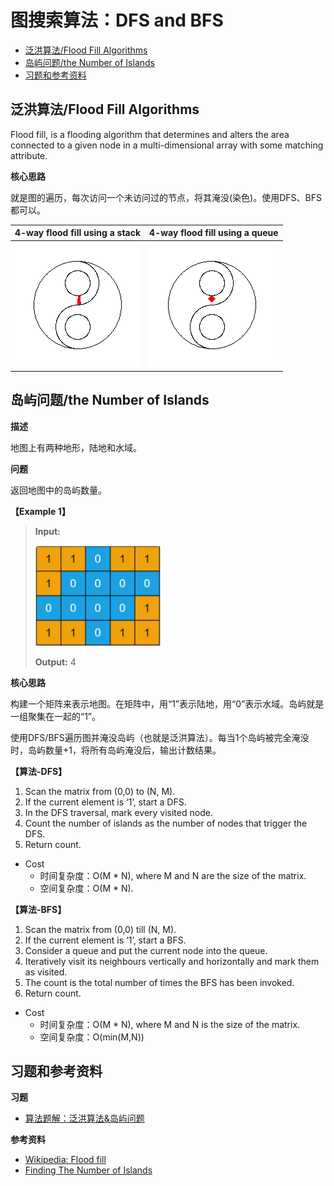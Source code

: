 # 图搜索算法：DFS and BFS

- [泛洪算法/Flood Fill Algorithms](#Flood_Fill)
- [岛屿问题/the Number of Islands](#岛屿问题)
- [习题和参考资料](#习题和参考资料20230910)

## 泛洪算法/Flood Fill Algorithms <a name="Flood_Fill"></a>

Flood fill, is a flooding algorithm that determines and alters the area connected to a given node in a multi-dimensional array with some matching attribute.

**核心思路**

就是图的遍历，每次访问一个未访问过的节点，将其淹没(染色)。使用DFS、BFS都可以。

|4-way flood fill using a stack|4-way flood fill using a queue|
|---|---|
|<img src="https://github.com/TBD2021/Salt-and-Computer-Science/blob/main/Algorithms/img/floodfill1_animation_stack.gif" width=200px>|<img src="https://github.com/TBD2021/Salt-and-Computer-Science/blob/main/Algorithms/img/floodfill1_animation_queue.gif" width=200px>|


## 岛屿问题/the Number of Islands <a name="岛屿问题"></a>

**描述**

地图上有两种地形，陆地和水域。

**问题**

返回地图中的岛屿数量。

**【Example 1】**

> **Input:**
>
> <img src="https://github.com/TBD2021/Salt-and-Computer-Science/blob/main/Algorithms/img/%E5%B2%9B%E5%B1%BF%E9%97%AE%E9%A2%981.jpg" width=200px>
> 
>**Output:** 4

**核心思路**

构建一个矩阵来表示地图。在矩阵中，用“1”表示陆地，用“0”表示水域。岛屿就是一组聚集在一起的“1”。

使用DFS/BFS遍历图并淹没岛屿（也就是泛洪算法）。每当1个岛屿被完全淹没时，岛屿数量+1，将所有岛屿淹没后，输出计数结果。

**【算法-DFS】**

1. Scan the matrix from (0,0) to (N, M).
2. If the current element is ‘1’, start a DFS.
3. In the DFS traversal, mark every visited node.
4. Count the number of islands as the number of nodes that trigger the DFS.
5. Return count.

- Cost
  - 时间复杂度：O(M * N), where M and N are the size of the matrix.
  - 空间复杂度：O(M * N).

**【算法-BFS】**

1. Scan the matrix from (0,0) till (N, M).
2. If the current element is ‘1’, start a BFS.
3. Consider a queue and put the current node into the queue.
4. Iteratively visit its neighbours vertically and horizontally and mark them as visited.
5. The count is the total number of times the BFS has been invoked.
6. Return count.

- Cost
  - 时间复杂度：O(M * N), where M and N is the size of the matrix.
  - 空间复杂度：O(min(M,N))

## 习题和参考资料 <a name="习题和参考资料20230910">

**习题**

- [算法题解：泛洪算法&岛屿问题](../算法题解/算法题解-Flood_Fill&岛屿问题.md)

**参考资料**

- [Wikipedia: Flood fill](https://en.wikipedia.org/wiki/Flood_fill)
- [Finding The Number of Islands](https://www.interviewbit.com/blog/number-of-islands/)
